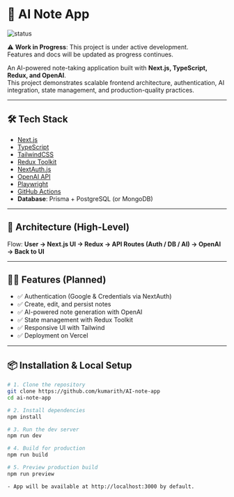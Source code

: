 # 📝 AI Note App

![status](https://img.shields.io/badge/status-WIP-orange)

⚠️ **Work in Progress**: This project is under active development.  
Features and docs will be updated as progress continues.

An AI-powered note-taking application built with **Next.js, TypeScript, Redux, and OpenAI**.  
This project demonstrates scalable frontend architecture, authentication, AI integration, state management, and production-quality practices.

---

## 🛠️ Tech Stack

- [Next.js](https://nextjs.org/)
- [TypeScript](https://www.typescriptlang.org/)
- [TailwindCSS](https://tailwindcss.com/)
- [Redux Toolkit](https://redux-toolkit.js.org/)
- [NextAuth.js](https://next-auth.js.org/)
- [OpenAI API](https://platform.openai.com/)
- [Playwright](https://playwright.dev/)
- [GitHub Actions](https://github.com/features/actions)
- **Database**: Prisma + PostgreSQL (or MongoDB)

---

## 📐 Architecture (High-Level)

Flow: **User → Next.js UI → Redux → API Routes (Auth / DB / AI) → OpenAI → Back to UI**

---

## 🧑‍💻 Features (Planned)

- ✅ Authentication (Google & Credentials via NextAuth)  
- ✅ Create, edit, and persist notes  
- ✅ AI-powered note generation with OpenAI  
- ✅ State management with Redux Toolkit  
- ✅ Responsive UI with Tailwind  
- ✅ Deployment on Vercel

---

## 📦 Installation & Local Setup

```bash
# 1. Clone the repository
git clone https://github.com/kumarith/AI-note-app
cd ai-note-app

# 2. Install dependencies
npm install

# 3. Run the dev server
npm run dev

# 4. Build for production
npm run build

# 5. Preview production build
npm run preview

- App will be available at http://localhost:3000 by default.
